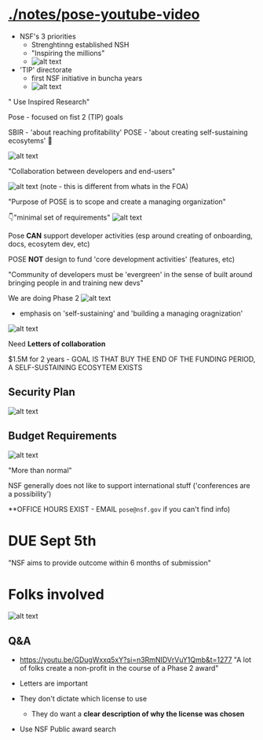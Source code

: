 # [./notes/pose-youtube-video](https://www.youtube.com/watch?v=GDugWxxq5xY)

- NSF's 3 priorities
  - Strenghtinng established NSH
  - "Inspiring the millions"
  - ![alt text](image.png)
- 'TIP' directorate
  - first NSF initiative in buncha years
  - ![alt text](image-1.png)
  
" Use Inspired Research"

Pose - focused on fist 2 (TIP) goals

SBIR - 'about reaching profitability'
POSE - 'about creating self-sustaining ecosytems' 🌱

![alt text](image-2.png)

"Collaboration between developers and end-users"

![alt text](image-3.png) (note - this is different from whats in the FOA)


"Purpose of POSE is to scope and create a  managing organization"

👇"minimal set of requirements"
![alt text](image-4.png)

Pose **CAN** support developer activities (esp around creating of onboarding, docs, ecosytem dev, etc)

POSE **NOT** design to fund 'core development activities' (features, etc)

"Community of developers must be 'evergreen' in the sense of built around bringing people in and training new devs"

We are doing Phase 2
![alt text](image-5.png)

- emphasis on 'self-sustaining' and 'building a managing oragnization'
  
![alt text](image-6.png)

Need **Letters of collaboration** 

$1.5M for 2 years - GOAL IS THAT BUY THE END OF THE FUNDING PERIOD, A SELF-SUSTAINING ECOSYTEM EXISTS

## Security Plan 

![alt text](image-7.png)

## Budget Requirements

![alt text](image-8.png)

"More than normal"

NSF generally does not like to support international stuff ('conferences are a possibility')

**OFFICE HOURS EXIST - EMAIL `pose@nsf.gov` if you can't find info)

# DUE Sept 5th 
"NSF aims to provide outcome within 6 months of submission"

# Folks involved
![alt text](image-9.png)

## Q&A 
- https://youtu.be/GDugWxxq5xY?si=n3RmNIDVrVuY1Qmb&t=1277
"A lot of folks  create a non-profit in the course of a Phase 2 award" 

- Letters are important 
- They don't dictate which license to use
  - They do want a **clear description of why the license was chosen**

- Use NSF Public award search  